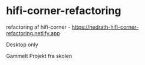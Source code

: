 # hifi-corner-refactoring
refactoring af hifi-corner - https://nedrath-hifi-corner-refactoring.netlify.app

Desktop only

Gammelt Projekt fra skolen
